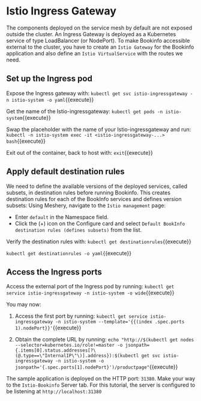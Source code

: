 # Istio Ingress Gateway

The components deployed on the service mesh by default are not exposed outside the cluster. An Ingress Gateway is deployed as a Kubernetes service of type LoadBalancer (or NodePort). To make Bookinfo accessible external to the cluster, you have to create an `Istio Gateway` for the Bookinfo application and also define an `Istio VirtualService` with the routes we need.

## Set up the Ingress pod

Expose the Ingress gateway with:
`kubectl get svc istio-ingressgateway -n istio-system -o yaml`{{execute}}

Get the name of the Istio-ingressgateway:
`kubectl get pods -n istio-system`{{execute}}

Swap the placeholder with the name of your Istio-ingressgateway and run:
`kubectl -n istio-system exec -it <istio-ingressgateway-...> bash`{{execute}}

Exit out of the container, back to host with:
`exit`{{execute}}

## Apply default destination rules

We need to define the available versions of the deployed services, called subsets, in destination rules before running Bookinfo. This creates destination rules for each of the BookInfo services and defines version subsets:
Using Meshery, navigate to the `Istio management` page:

- Enter `default` in the Namespace field.
- Click the (+) icon on the Configure card and select `Default BookInfo destination rules (defines subsets)` from the list.

Verify the destination rules with:
`kubectl get destinationrules`{{execute}}

`kubectl get destinationrules -o yaml`{{execute}}


## Access the Ingress ports

Access the external port of the Ingress pod by running:
`kubectl get service istio-ingressgateway -n istio-system -o wide`{{execute}}

You may now: 

1. Access the first port by running:
`kubectl get service istio-ingressgateway -n istio-system --template='{{(index .spec.ports 1).nodePort}}'`{{execute}}

2. Obtain the complete URL by running:
`echo "http://$(kubectl get nodes --selector=kubernetes.io/role!=master -o jsonpath={.items[0].status.addresses[?\(@.type==\"InternalIP\"\)].address}):$(kubectl get svc istio-ingressgateway -n istio-system -o jsonpath='{.spec.ports[1].nodePort}')/productpage"`{{execute}}

The sample application is deployed on the HTTP port: `31380`. Make your way to the `Istio-Bookinfo` Server tab. For this tutorial, the server is configured to be listening at `http://localhost:31380`

